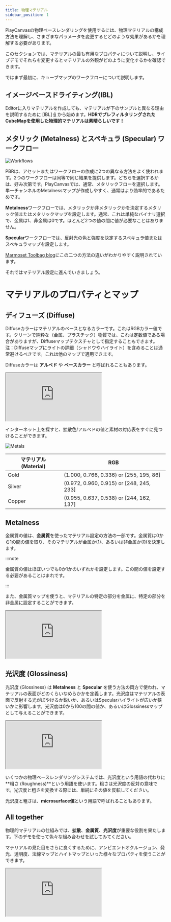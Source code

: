 ```yaml
---
title: 物理マテリアル
sidebar_position: 1
---
```


PlayCanvasの物理ベースレンダリングを使用するには、物理マテリアルの構成方法を理解し、さまざまなパラメータを変更するとどのような効果があるかを理解する必要があります。

このセクションでは、マテリアルの最も有用なプロパティについて説明し、ライブデモでそれらを変更するとマテリアルの外観がどのように変化するかを確認できます。

ではまず最初に、キューブマップのワークフローについて説明します。

## イメージベースドライティング(IBL)

Editorに入りマテリアルを作成しても、マテリアルが下のサンプルと異なる理由を説明するために [IBL] [6] から始めます。**HDRでプレフィルタリングされたCubeMapを使用した物理的マテリアルは素晴らしいです！**

## メタリック (Metalness) とスペキュラ (Specular) ワークフロー

![Workflows][4]

PBRは、アセットまたはワークフローの作成に2つの異なる方法をよく使われます。2つのワークフローは同等で同じ結果を提供します。どちらを選択するかは、好み次第です。PlayCanvasでは、通常、メタリックフローを選択します。単一チャンネルのMetalnessマップが作成しやすく、通常はより効率的であるためです。

**Metalness**ワークフローでは、メタリックか非メタリックかを決定するメタリック値またはメタリックマップを設定します。通常、これは単純なバイナリ選択で、金属は1、非金属は0です。ほとんど2つの値の間に値が必要なことはありません。

**Specular**ワークフローでは、反射光の色と強度を決定するスペキュラ値またはスペキュラマップを設定します。


[Marmoset Toolbag blog][5]にこの二つの方法の違いがわかりやすく説明されています。

それではマテリアル設定に進んでいきましょう。

# マテリアルのプロパティとマップ

## ディフューズ (Diffuse)

Diffuseカラーはマテリアルのベースとなるカラーです。これはRGBカラー値です。クリーンで純粋な（金属、プラスチック）物質では、これは定数値である場合がありますが、Diffuseマップテクスチャとして指定することもできます。注：Diffuseマップにライトの詳細（シャドウやハイライト）を含めることは通常避けるべきです。これは他のマップで適用できます。

Diffuseカラーは **アルベド** や **ベースカラー** と呼ばれることもあります。

<div className="iframe-container">
    <iframe loading="lazy" src="https://playcanv.as/p/Q28EwTwQ/?color" title="Physical Materials - Diffuse"></iframe>
</div>

インターネット上を探すと、拡散色/アルベドの値と素材の対応表をすぐに見つけることができます。

![Metals][3]

| マテリアル (Material) | RGB                                      |
|----------|------------------------------------------|
| Gold     | (1.000, 0.766, 0.336) or [255, 195, 86]  |
| Silver   | (0.972, 0.960, 0.915) or [248, 245, 233] |
| Copper   | (0.955, 0.637, 0.538) or [244, 162, 137] |

## Metalness

金属質の値は、**金属質**を使ったマテリアル設定の方法の一部です。金属質は0から1の間の値を取り、そのマテリアルが金属か(1)、あるいは非金属か(0)を決定します。

:::note

金属質の値はほぼいつでも0か1かのいずれかを設定します。この間の値を設定する必要があることはまれです。

:::

また、金属質マップを使うと、マテリアルの特定の部分を金属に、特定の部分を非金属に設定することができます。

<div className="iframe-container">
    <iframe loading="lazy" src="https://playcanv.as/p/Q28EwTwQ/?metal" title="Physical Materials - Metalness"></iframe>
</div>

## 光沢度 (Glossiness)

光沢度 (Glossiness) は **Metalness** と **Specular** を使う方法の両方で使われ、マテリアルの表面がどのくらいなめらかかを定義します。光沢度はマテリアルの表面で反射する光がぼやけるか鋭いか、あるいはSpecularハイライトが広いか狭いかに影響します。光沢度は0から100の間の値か、あるいはGlossinessマップとして与えることができます。

<div className="iframe-container">
    <iframe loading="lazy" src="https://playcanv.as/p/Q28EwTwQ/?gloss" title="Physical Materials - Glossiness"></iframe>
</div>

いくつかの物理ベースレンダリングシステムでは、光沢度という用語の代わりに**粗さ (Roughness)**という用語を使います。粗さは光沢度の反対の意味です。光沢度と粗さを変換する際には、単純にその値を反転してください。

光沢度と粗さは、**microsurface値**という用語で呼ばれることもあります。

## All together

物理的マテリアルの仕組みでは、**拡散**、**金属質**、**光沢度**が重要な役割を果たします。下のデモを使って色々な組み合わせを試してみてください。

マテリアルの見た目をさらに良くするために、アンビエントオクルージョン、発光、透明度、法線マップとハイトマップといった様々なプロパティを使うことができます。

<div className="iframe-container">
    <iframe loading="lazy" src="https://playcanv.as/p/Q28EwTwQ/" title="Physical Materials - All"></iframe>
</div>

[1]: https://store.playcanvas.com
[2]: /user-manual/glossary#high-dynamic-range
[3]: /images/user-manual/graphics/physical-rendering/metals.jpg
[4]: /images/user-manual/graphics/physical-rendering/workflows.jpg
[5]: https://marmoset.co/posts/pbr-texture-conversion/
[6]: /user-manual/graphics/physical-rendering/image-based-lighting/
